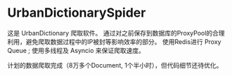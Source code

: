 ﻿# UrbanDictionarySpider

这是 UrbanDictionary 爬取软件。
通过对之前保存到数据库的ProxyPool的合理利用，避免爬取数据过程中的IP被封等影响效率的部分。
使用Redis进行 Proxy Queue ; 使用多线程及 Asyncio 来保证爬取速度。

计划的数据爬取完成（8万多个Document, 1个半小时），但代码细节还待优化。